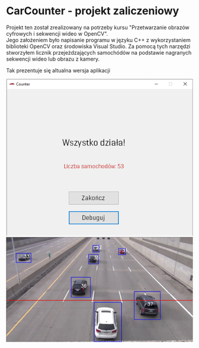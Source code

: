 # CarCounter - projekt zaliczeniowy

Projekt ten został zrealizowany na potrzeby kursu "Przetwarzanie obrazów cyfrowych i sekwencji wideo w OpenCV".    
Jego założeniem było napisanie programu w języku C++ z wykorzystaniem biblioteki OpenCV oraz środowiska Visual Studio.
Za pomocą tych narzędzi stworzyłem licznik przejeżdzających samochódów na podstawie nagranych sekwencji wideo lub obrazu z kamery.

Tak prezentuje się altualna wersja aplikacji        

![Main GUI](https://github.com/kamildyjak/CarCounter/blob/master/image.png)
![Debug](https://github.com/kamildyjak/CarCounter/blob/master/Debug.jpg)

